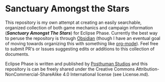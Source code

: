 # Sanctuary Amongst the Stars

This repository is my own attempt at creating an easily searchable, organized collection of both game mechanics and campaign information (***Sanctuary Amongst The Stars***) for Eclipse Phase.  Currently the best way to peruse the repository is through [Obsidian](https://obsidian.md/) (though I have an eventual goal of moving towards organizing this with something like [org-mode](https://orgmode.org/)).  Feel free to submit PR's or Issues suggesting edits or additions to this collection of documents.

Eclipse Phase is written and published by [Posthuman Studios](https://posthumanstudios.com/) and this repository is can be freely shared under the Creative Commons Attribution-NonCommercial-ShareAlike 4.0 International license (see License.md).